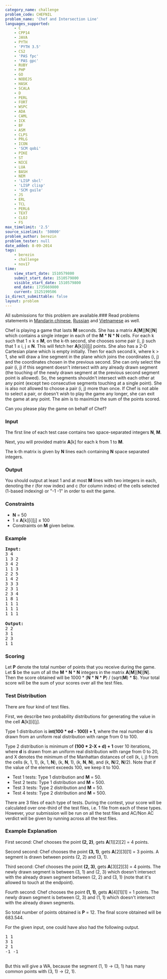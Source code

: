```yaml
---
category_name: challenge
problem_code: CHEFNIL
problem_name: 'Chef and Intersection Line'
languages_supported:
    - C
    - CPP14
    - JAVA
    - PYTH
    - 'PYTH 3.5'
    - CS2
    - 'PAS fpc'
    - 'PAS gpc'
    - RUBY
    - PHP
    - GO
    - NODEJS
    - HASK
    - SCALA
    - D
    - PERL
    - FORT
    - WSPC
    - ADA
    - CAML
    - ICK
    - BF
    - ASM
    - CLPS
    - PRLG
    - ICON
    - 'SCM qobi'
    - PIKE
    - ST
    - NICE
    - LUA
    - BASH
    - NEM
    - 'LISP sbcl'
    - 'LISP clisp'
    - 'SCM guile'
    - JS
    - ERL
    - TCL
    - PERL6
    - TEXT
    - CLOJ
    - FS
max_timelimit: '2.5'
source_sizelimit: '50000'
problem_author: berezin
problem_tester: null
date_added: 8-09-2014
tags:
    - berezin
    - challenge
    - nov17
time:
    view_start_date: 1510579800
    submit_start_date: 1510579800
    visible_start_date: 1510579800
    end_date: 1735669800
    current: 1525199506
is_direct_submittable: false
layout: problem
---
```

All submissions for this problem are available.### Read problems statements in [Mandarin chinese](http://www.codechef.com/download/translated/NOV17/mandarin/CHEFNIL.pdf), [Russian](http://www.codechef.com/download/translated/NOV17/russian/CHEFNIL.pdf) and [Vietnamese](http://www.codechef.com/download/translated/NOV17/vietnamese/CHEFNIL.pdf) as well.

Chef is playing a game that lasts **M** seconds. She has a matrix **A**\[**M**\]\[**N**\]\[**N**\] which contains a single integer in each of the **M** \* **N** \* **N** cells. For each k such that 1 ≤ k ≤ **M**, on the k-th second, she chooses some pair (i, j) such that 1 ≤ i, j ≤ **N**. This will fetch her **A**\[k\]\[i\]\[j\] points. She also has a 2-D Cartesian plane which is empty initially. Then for each second k, where k &gt; 1, she will draw a line segment in the plane which joins the coordinates (i, j) and the coordinates chosen in the previous second. She can only select the pair (i, j) if this segment doesn't intersect with any already drawn segment (the touching of the newly drawn segment at the previous second segment point is allowed). So, the segments shouldn't intersect with each other at any point (except two consecutive segments touching at a single point). She is also not allowed to choose a pair (i, j) more than once. If Chef is not able to select a pair, or doesn't wish to play the game any longer, she can exit the game at any point. The aim is to maximize the sum of the points scored.

Can you please play the game on behalf of Chef?

### Input

The first line of each test case contains two space-separated integers **N**, **M**.

Next, you will provided matrix **A**\[k\] for each k from 1 to **M**.

The k-th matrix is given by **N** lines each containing **N** space separated integers.

### Output

You should output at least 1 and at most **M** lines with two integers in each, denoting the r (for row index) and c (for column index) of the cells selected (1-based indexing) or "-1 -1" in order to exit the game.

### Constraints

- **N** = 50
- 1 ≤ **A**\[k\]\[i\]\[j\] ≤ 100
- Constraints on **M** given below.

### Example

<pre><b>Input:</b>
3 4
1 3 2
3 4 2
1 1 3
2 2 5
1 4 2
3 3 3 
2 3 1
2 3 4
1 8 1
1 1 1
1 1 1
1 1 1

<b>Output:</b>
2 2
3 1
2 3
1 1
</pre>
### Scoring

Let **P** denote the total number of points that you receive during the game. Let **S** be the sum of all the **M** \* **N** \* **N** integers in the matrix **A**\[**M**\]\[**N**\]\[**N**\]. Then the score obtained will be 1000 \* (**N** \* **N** \* **P**) / (sqrt(**M**) \* **S**). Your total score will be the sum of your scores over all the test files.

### Test Distribution

There are four kind of test files.

First, we describe two probability distributions for generating the value in the cell **A**\[k\]\[i\]\[j\].

Type 1 distribution is **int(100 \* ed - 100)) + 1**, where the real number **d** is drawn from an uniform real distribution with range from 0 to 100.

Type 2 distribution is minimum of **(100 \* 2-X + d) + 1** over 10 iterations, where **d** is drawn from an uniform real distribution with range from 0 to 20, and X denotes the minimum of the Manhattan distances of cell (k, i, j) from the cells (k, 1, 1), (k, 1, **N**), (k, **N**, 1), (k, **N**, **N**), and (k, **N**/2, **N**/2). Note that if the value of the element exceeds 100, we keep it to 100.

- Test 1 tests: Type 1 distribution and **M** = 50.
- Test 2 tests: Type 1 distribution and **M** = 500.
- Test 3 tests: Type 2 distribution and **M** = 50.
- Test 4 tests: Type 2 distribution and **M** = 500.

There are 3 files of each type of tests. During the contest, your score will be calculated over one-third of the test files, i.e. 1 file from each of these types. However, your submission will be run on all the test files and AC/Non AC verdict will be given by running across all the test files.

### Example Explanation

First second: Chef chooses the point **(2, 2)**, gets **A**\[1\]\[2\]\[2\] = 4 points.

Second second: Chef chooses the point **(3, 1)**, gets **A**\[2\]\[3\]\[1\] = 3 points. A segment is drawn between points (2, 2) and (3, 1).

Third second: Chef chooses the point **(2, 3)**, gets **A**\[3\]\[2\]\[3\] = 4 points. The newly drawn segment is between (3, 1) and (2, 3) which doesn't intersect with the already drawn segment between (2, 2) and (3, 1) (note that it's allowed to touch at the endpoint).

Fourth second: Chef chooses the point **(1, 1)**, gets **A**\[4\]\[1\]\[1\] = 1 points. The newly drawn segment is between (2, 3) and (1, 1) which doesn't intersect with the already drawn segments.

So total number of points obtained is **P** = 12. The final score obtained will be 683.544.

For the given input, one could have also had the following output.

<pre>
1 1
3 1
2 1
-1 -1

</pre>
But this will give a WA, because the segment (1, 1) -&gt; (3, 1) has many common points with (3, 1) -&gt; (2, 1).
